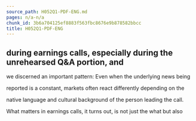 ```yaml
---
source_path: H052Q1-PDF-ENG.md
pages: n/a-n/a
chunk_id: 3b6a704125ef8883f563fbc8676e9b878582bbcc
title: H052Q1-PDF-ENG
---
```

## during earnings calls, especially during the unrehearsed Q&A portion, and

we discerned an important pattern: Even when the underlying news being

reported is a constant, markets often react differently depending on the

native language and cultural background of the person leading the call.

What matters in earnings calls, it turns out, is not just the what but also

